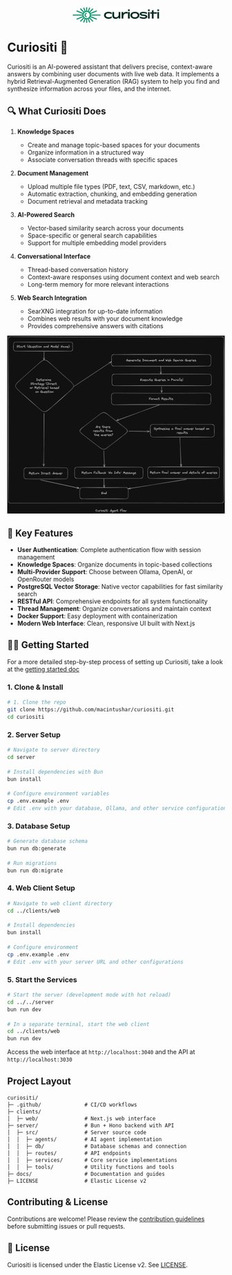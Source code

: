 <img src="./clients/web/src/assets/logo.svg" alt="Curiositi Logo" width="200" style="display: block; margin: 0 auto;" />

# Curiositi 🧠

Curiositi is an AI-powered assistant that delivers precise, context-aware answers by combining user documents with live web data. It implements a hybrid Retrieval-Augmented Generation (RAG) system to help you find and synthesize information across your files, and the internet.

## 🔍 What Curiositi Does

1. **Knowledge Spaces**

   - Create and manage topic-based spaces for your documents
   - Organize information in a structured way
   - Associate conversation threads with specific spaces

2. **Document Management**

   - Upload multiple file types (PDF, text, CSV, markdown, etc.)
   - Automatic extraction, chunking, and embedding generation
   - Document retrieval and metadata tracking

3. **AI-Powered Search**

   - Vector-based similarity search across your documents
   - Space-specific or general search capabilities
   - Support for multiple embedding model providers

4. **Conversational Interface**

   - Thread-based conversation history
   - Context-aware responses using document context and web search
   - Long-term memory for more relevant interactions

5. **Web Search Integration**
   - SearXNG integration for up-to-date information
   - Combines web results with your document knowledge
   - Provides comprehensive answers with citations

![System Architecture](docs/curiositi-flow.png)

## 🚀 Key Features

- **User Authentication**: Complete authentication flow with session management
- **Knowledge Spaces**: Organize documents in topic-based collections
- **Multi-Provider Support**: Choose between Ollama, OpenAI, or OpenRouter models
- **PostgreSQL Vector Storage**: Native vector capabilities for fast similarity search
- **RESTful API**: Comprehensive endpoints for all system functionality
- **Thread Management**: Organize conversations and maintain context
- **Docker Support**: Easy deployment with containerization
- **Modern Web Interface**: Clean, responsive UI built with Next.js

## 🏃‍♂️ Getting Started

For a more detailed step-by-step process of setting up Curiositi, take a look at the [getting started doc](./docs/getting-started.md)

### 1. Clone & Install

```bash
# 1. Clone the repo
git clone https://github.com/macintushar/curiositi.git
cd curiositi
```

### 2. Server Setup

```bash
# Navigate to server directory
cd server

# Install dependencies with Bun
bun install

# Configure environment variables
cp .env.example .env
# Edit .env with your database, Ollama, and other service configurations
```

### 3. Database Setup

```bash
# Generate database schema
bun run db:generate

# Run migrations
bun run db:migrate
```

### 4. Web Client Setup

```bash
# Navigate to web client directory
cd ../clients/web

# Install dependencies
bun install

# Configure environment
cp .env.example .env
# Edit .env with your server URL and other configurations
```

### 5. Start the Services

```bash
# Start the server (development mode with hot reload)
cd ../../server
bun run dev

# In a separate terminal, start the web client
cd ../clients/web
bun run dev
```

Access the web interface at `http://localhost:3040` and the API at `http://localhost:3030`

## Project Layout

```
curiositi/
├─ .github/              # CI/CD workflows
├─ clients/
│  ├─ web/               # Next.js web interface
├─ server/               # Bun + Hono backend with API
│  ├─ src/               # Server source code
│  │  ├─ agents/         # AI agent implementation
│  │  ├─ db/             # Database schemas and connection
│  │  ├─ routes/         # API endpoints
│  │  ├─ services/       # Core service implementations
│  │  ├─ tools/          # Utility functions and tools
├─ docs/                 # Documentation and guides
├─ LICENSE               # Elastic License v2
```

## Contributing & License

Contributions are welcome! Please review the [contribution guidelines](docs/CONTRIBUTING.md) before submitting issues or pull requests.

## 💼 License

Curiositi is licensed under the Elastic License v2. See [LICENSE](LICENSE).

